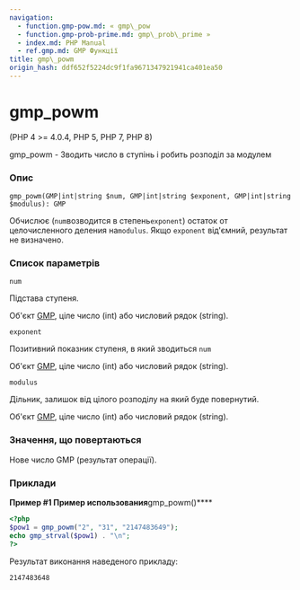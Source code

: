 ```yaml
---
navigation:
  - function.gmp-pow.md: « gmp\_pow
  - function.gmp-prob-prime.md: gmp\_prob\_prime »
  - index.md: PHP Manual
  - ref.gmp.md: GMP Функції
title: gmp\_powm
origin_hash: ddf652f5224dc9f1fa9671347921941ca401ea50
---
```

# gmp\_powm

(PHP 4 >= 4.0.4, PHP 5, PHP 7, PHP 8)

gmp\_powm - Зводить число в ступінь і робить розподіл за модулем

### Опис

```methodsynopsis
gmp_powm(GMP|int|string $num, GMP|int|string $exponent, GMP|int|string $modulus): GMP
```

Обчислює (`num`возводится в степень`exponent`) остаток от целочисленного деления на`modulus`. Якщо `exponent` від'ємний, результат не визначено.

### Список параметрів

`num`

Підстава ступеня.

Об'єкт [GMP](class.gmp.md), ціле число (int) або числовий рядок (string).

`exponent`

Позитивний показник ступеня, в який зводиться `num`

Об'єкт [GMP](class.gmp.md), ціле число (int) або числовий рядок (string).

`modulus`

Дільник, залишок від цілого розподілу на який буде повернутий.

Об'єкт [GMP](class.gmp.md), ціле число (int) або числовий рядок (string).

### Значення, що повертаються

Нове число GMP (результат операції).

### Приклади

**Пример #1 Пример использования**gmp\_powm()\*\*\*\*

```php
<?php
$pow1 = gmp_powm("2", "31", "2147483649");
echo gmp_strval($pow1) . "\n";
?>
```

Результат виконання наведеного прикладу:

```
2147483648
```
